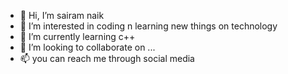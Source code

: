 - 👋 Hi, I’m sairam naik
- 👀 I’m interested in coding n learning new things on technology
- 🌱 I’m currently learning c++ 
- 💞️ I’m looking to collaborate on ...
- 📫 you can reach me through social media

<!---
sairammaloth/sairammaloth is a ✨ special ✨ repository because its `README.md` (this file) appears on your GitHub profile.
You can click the Preview link to take a look at your changes.
--->
